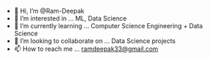 - 👋 Hi, I’m @Ram-Deepak
- 👀 I’m interested in ... ML, Data Science
- 🌱 I’m currently learning ... Computer Science Engineering + Data Science
- 💞️ I’m looking to collaborate on ... Data Science projects
- 📫 How to reach me ... ramdeepak33@gmail.com

<!---
Ram-Deepak/Ram-Deepak is a ✨ special ✨ repository because its `README.md` (this file) appears on your GitHub profile.
You can click the Preview link to take a look at your changes.
--->
